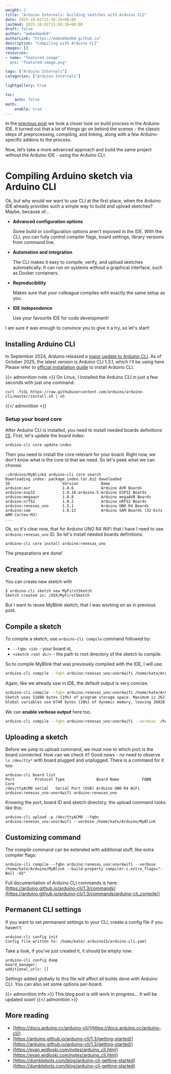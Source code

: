 ```yaml
---
weight: 2
title: "Arduino Internals: building sketches with Arduino CLI"
date: 2025-10-01T15:58:26+08:00
lastmod: 2025-10-01T15:58:26+08:00
draft: false
author: "embeddedk8"
authorLink: "https://embeddedk8.github.io"
description: "Compiling with Arduino CLI"
images: []
resources:
- name: "featured-image"
  src: "featured-image.png"

tags: ["Arduino Internals"]
categories: ["Arduino Internals"]

lightgallery: true

toc:
    auto: false
math:
    enable: true
---
```


In the [previous post](/arduino-ide-build-process/) we took a closer look on build process in the Arduino IDE.
It turned out that a lot of things go on behind the scenes - the classic steps of preprocessing, compiling, and linking, 
along with a few Arduino-specific addons to the process. 

Now, let’s take a more advanced approach and build the same project without the Arduino IDE - using the Arduino CLI.

# Compiling Arduino sketch via Arduino CLI

Ok, but why would we want to use CLI at the first place, when the Arduino IDE already provides such a simple way to build and upload sketches?
Maybe, because of...
- **Advanced configuration options**

    Some build or configuration options aren't exposed in the IDE. With the CLI, you can fully control compiler flags, board settings, library versions from command line.
- **Automation and integration**

  The CLI makes it easy to compile, verify, and upload sketches automatically. It can run on systems without a graphical interface, such as Docker containers.
- **Reproducibility**

    Makes sure that your colleague compiles with exactly the same setup as you.
- **IDE independence**
    
    Use your favourite IDE for code development!

I am sure it was enough to convince you to give it a try, so let's start!


## Installing Arduino CLI
In September 2024, Arduino released a [major update to Arduino CLI](https://blog.arduino.cc/2024/09/05/arduino-cli-1-0-is-out/). 
As of October 2025, the latest version is Arduino CLI 1.3.1, which I'll be using here. 
Please refer to [official installation guide](https://docs.arduino.cc/arduino-cli/installation/) to install Arduino CLI. 

{{< admonition note >}}
On Linux, I installed the Arduino CLI in just a few seconds with just one command:
```
curl -fsSL https://raw.githubusercontent.com/arduino/arduino-cli/master/install.sh | sh
```
{{</ admonition >}}

### Setup your board core

After Arduino CLI is installed, you need to install needed boards definitions [[1]](https://docs.arduino.cc/arduino-cli/getting-started/). First, let's update the board index:
```
arduino-cli core update-index
```

Then you need to install the core relevant for your board. Right now, we don't know what is the core id that we need.
So let's peek what we can choose:
```
~/Arduino/MyBlink$ arduino-cli core search
Downloading index: package_index.tar.bz2 downloaded                                                                                                                                                                                                                                                                           
ID                       Version          Name
arduino:avr              1.8.6            Arduino AVR Boards
arduino:esp32            2.0.18-arduino.5 Arduino ESP32 Boards
arduino:megaavr          1.8.8            Arduino megaAVR Boards
arduino:nrf52            1.0.2            Arduino nRF52 Boards
arduino:renesas_uno      1.5.1            Arduino UNO R4 Boards
arduino:sam              1.6.12           Arduino SAM Boards (32-bits ARM Cortex-M3)
...
```
Ok, so it's clear now, that for Arduino UNO R4 WiFi that I have I need to use `arduino:renesas_uno` ID.
So let's install needed boards definitions:
```
arduino-cli core install arduino:renesas_uno
 ```

The preparations are done!

## Creating a new sketch

You can create new sketch with
```
$ arduino-cli sketch new MyFirstSketch
Sketch created in: /XXX/MyFirstSketch
```

But I want to reuse MyBlink sketch, that I was working on as in previous post.

## Compile a sketch
To compile a sketch, use `arduino-cli compile` command followed by:
- `--fqbn <id>` - your board id,
- `<sketch root dir>` - the path to root directory of the sketch to compile.

So to compile MyBlink that was previously compiled with the IDE, I will use:

```bash
arduino-cli compile --fqbn arduino:renesas_uno:unor4wifi /home/kate/Arduino/MyBlink
```

Again, like we already saw in IDE, the default output is very concise.

```bash
arduino-cli compile --fqbn arduino:renesas_uno:unor4wifi /home/kate/Arduino/MyBlink
Sketch uses 51880 bytes (19%) of program storage space. Maximum is 262144 bytes.
Global variables use 6740 bytes (20%) of dynamic memory, leaving 26028 bytes for local variables. Maximum is 32768 bytes.
```

We can **enable verbose output** here too.
```bash
arduino-cli compile --fqbn arduino:renesas_uno:unor4wifi --verbose  /home/kate/Arduino/MyBlink
```

## Uploading a sketch
Before we jump to upload command, we must now to which port is the board connected. How can we check it?
Good news - no need to observe `ls /dev/tty*` with board plugged and unplugged. There is a command for it too:

```
arduino-cli board list
Port         Protocol Type              Board Name          FQBN                          Core
/dev/ttyACM0 serial   Serial Port (USB) Arduino UNO R4 WiFi arduino:renesas_uno:unor4wifi arduino:renesas_uno
```

Knowing the port, board ID and sketch directory, the upload command looks like this:
```
arduino-cli upload -p /dev/ttyACM0 --fqbn arduino:renesas_uno:unor4wifi --verbose /home/kate/Arduino/MyBlink
```

## Customizing command

The compile command can be extended with additional stuff, like extra compiler flags:

```
arduino-cli compile --fqbn arduino:renesas_uno:unor4wifi --verbose  /home/kate/Arduino/MyBlink --build-property compiler.c.extra_flags="-Wall -O2"
```
Full documentation of Arduino CLI commands is here: [https://arduino.github.io/arduino-cli/1.3/commands](https://arduino.github.io/arduino-cli/1.3/commands/arduino-cli_compile/)

## Permanent CLI settings
If you want to set permanent settings to your CLI, create a config file if you haven't:
```
arduino-cli config init
Config file written to: /home/kate/.arduino15/arduino-cli.yaml
```
Take a look, if you've just created it, it should be empty now:
```
arduino-cli config dump
board_manager:
additional_urls: []
```

Settings added globally to this file will affect all builds done with Arduino CLI. You can also set some options per-board.

{{< admonition info >}}
This blog post is still work in progress... It will be updated soon!
{{</ admonition >}}

## More reading
- [https://docs.arduino.cc/arduino-cli/](https://docs.arduino.cc/arduino-cli/)
- [https://arduino.github.io/arduino-cli/1.3/getting-started/](https://arduino.github.io/arduino-cli/1.3/getting-started/)
- [https://evan.widloski.com/notes/arduino_cli.html](https://evan.widloski.com/notes/arduino_cli.html)
- [https://dumblebots.com/blog/arduino-cli-getting-started](https://dumblebots.com/blog/arduino-cli-getting-started)

[comment]: # (TODO: platform.txt?)